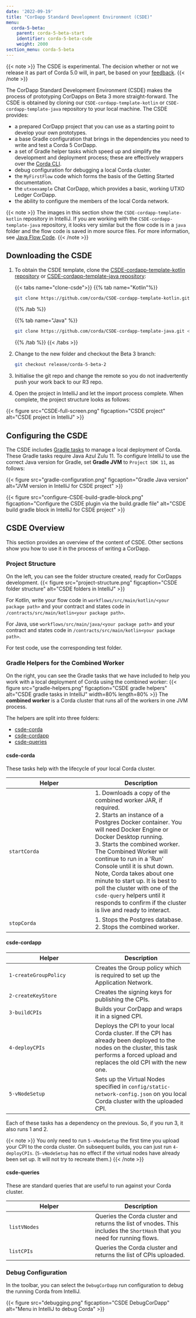 ```yaml
---
date: '2022-09-19'
title: "CorDapp Standard Development Environment (CSDE)"
menu:
  corda-5-beta:
    parent: corda-5-beta-start
    identifier: corda-5-beta-csde
    weight: 2000
section_menu: corda-5-beta
---
```

{{< note >}}
The CSDE is experimental. The decision whether or not we release it as part of Corda 5.0 will, in part, be based on your [feedback](https://developer.r3.com/forums/forum/corda-5-developer-preview/).
{{< /note >}}

The CorDapp Standard Development Environment (CSDE) makes the process of prototyping CorDapps on Beta 3 more straight-forward.
The CSDE is obtained by cloning our `CSDE-cordapp-template-kotlin` or `CSDE-cordapp-template-java` repository to your local machine. The CSDE provides:
* a prepared CorDapp project that you can use as a starting point to develop your own prototypes.
* a base Gradle configuration that brings in the dependencies you need to write and test a Corda 5 CorDapp.
* a set of Gradle helper tasks which speed up and simplify the development and deployment process; these are effectively wrappers over the [Corda CLI](../installing-corda-cli.html).
* debug configuration for debugging a local Corda cluster.
* the `MyFirstFlow` code which forms the basis of the Getting Started documentation.
* the `utxoexample` Chat CorDapp, which provides a basic, working UTXO Ledger CorDapp.
* the ability to configure the members of the local Corda network.

{{< note >}}
The images in this section show the `CSDE-cordapp-template-kotlin` repository in IntelliJ. If you are working with the `CSDE-cordapp-template-java` repository, it looks very similar but the flow code is in a `java` folder and the flow code is saved in more source files. For more information, see [Java Flow Code](../first-flow/code-java.html).
{{< /note >}}

## Downloading the CSDE

1. To obtain the CSDE template, clone the [CSDE-cordapp-template-kotlin repository](https://github.com/corda/CSDE-cordapp-template-kotlin) or [CSDE-cordapp-template-java repository](https://github.com/corda/CSDE-cordapp-template-java):

   {{< tabs name="clone-csde">}}
   {{% tab name="Kotlin"%}}
   ```sh
   git clone https://github.com/corda/CSDE-cordapp-template-kotlin.git <local-folder>
   ```
   {{% /tab %}}

   {{% tab name="Java" %}}
   ```sh
   git clone https://github.com/corda/CSDE-cordapp-template-java.git <local-folder>
   ```
   {{% /tab %}}
   {{< /tabs >}}

2. Change to the new folder and checkout the Beta 3 branch:

   ```sh
   git checkout release/corda-5-beta-2
   ```

3. Initialise the git repo and change the remote so you do not inadvertently push your work back to our R3 repo.

3. Open the project in IntelliJ and let the import process complete.
  When complete, the project structure looks as follows:

  {{< figure src="CSDE-full-screen.png" figcaption="CSDE project" alt="CSDE project in IntelliJ" >}}


## Configuring the CSDE

The CSDE includes [Gradle tasks](#gradle-helpers-for-the-combined-worker) to manage a local deployment of Corda. These Gradle tasks require Java Azul Zulu 11. To configure IntelliJ to use the correct Java version for Gradle, set **Gradle JVM** to `Project SDK 11`, as follows:

{{< figure src="gradle-configuration.png" figcaption="Gradle Java version" alt="JVM version in IntelliJ for CSDE project" >}}

{{< figure src="configure-CSDE-build-gradle-block.png" figcaption="Configure the CSDE plugin via the build.gradle file" alt="CSDE build gradle block in IntelliJ for CSDE project" >}}

## CSDE Overview

This section provides an overview of the content of CSDE. Other sections show you how to use it in the process of writing a CorDapp.

### Project Structure

On the left, you can see the folder structure created, ready for CorDapps development.
 {{< figure src="project-structure.png" figcaption="CSDE folder structure" alt="CSDE folders in IntelliJ" >}}

For Kotlin, write your flow code in `workflows/src/main/kotlin/<your package path>` and your contract and states code in `/contracts/src/main/kotlin<your package path>`.

For Java, use `workflows/src/main/java/<your package path>` and your contract and states code in `/contracts/src/main/kotlin<your package path>`.

For test code, use the corresponding test folder.
### Gradle Helpers for the Combined Worker

On the right, you can see the Gradle tasks that we have included to help you work with a local deployment of Corda using the combined worker:
{{< figure src="gradle-helpers.png" figcaption="CSDE gradle helpers" alt="CSDE gradle tasks in IntelliJ" width=80% length=80% >}}
The **combined worker** is a Corda cluster that runs all of the workers in one JVM process.

The helpers are split into three folders:
* [csde-corda](#csde-corda)
* [csde-cordapp](#csde-cordapp)
* [csde-queries](#csde-queries)

#### csde-corda

These tasks help with the lifecycle of your local Corda cluster.

| <div style="width:220px">Helper   </div> | Description                                                                                                                                                                                                                                                                                                                                                                                                                                                                                                                                                                                     |
| ---------------------------------------- |-------------------------------------------------------------------------------------------------------------------------------------------------------------------------------------------------------------------------------------------------------------------------------------------------------------------------------------------------------------------------------------------------------------------------------------------------------------------------------------------------------------------------------------------------------------------------------------------------|
| `startCorda`                             | 1. Downloads a copy of the combined worker JAR, if required. <br> 2. Starts an instance of a Postgres Docker container. You will need Docker Engine or Docker Desktop running.<br> 3. Starts the combined worker. The Combined Worker will continue to run in a 'Run' Console until it is shut down. <br> Note, Corda takes about one minute to start up. It is best to poll the cluster with one of the `csde-query` helpers until it responds to confirm if the cluster is live and ready to interact. |
| `stopCorda`                              | 1. Stops the Postgres database. <br> 2. Stops the combined worker.        |

#### csde-cordapp

| <div style="width:220px">Helper</div> | Description                                                                                                                                                                             |
|---------------------------------------|-----------------------------------------------------------------------------------------------------------------------------------------------------------------------------------------|
| `1-createGroupPolicy`                 | Creates the Group policy which is required to set up the Application Network.                                                                                                           |
| `2-createKeyStore`                    | Creates the signing keys for publishing the CPIs.                                                                                                                                       |
| `3-buildCPIs`                         | Builds your CorDapp and wraps it in a signed CPI.                                                                                                                                       |
| `4-deployCPIs`                        | Deploys the CPI to your local Corda cluster. If the CPI has already been deployed to the nodes on the cluster, this task performs a forced upload and replaces the old CPI with the new one. |
| `5-vNodeSetup`                        | Sets up the Virtual Nodes specified in `config/static-network-config.json` on you local Corda cluster with the uploaded CPI.                                                            |

Each of these tasks has a dependency on the previous. So, if you run 3, it also runs 1 and 2.

{{< note >}}
You only need to run `5-vNodeSetup` the first time you upload your CPI to the corda cluster. On subsequent builds, you can just run `4-deployCPIs`. (`5-vNodeSetup` has no effect if the virtual nodes have already been set up. It will not try to recreate them.)
{{< /note >}}

#### csde-queries

These are standard queries that are useful to run against your Corda cluster.

| <div style="width:220px">Helper</div> | Description                                                                                                               |
| ------------------------------------- | ------------------------------------------------------------------------------------------------------------------------- |
| `listVNodes`                          | Queries the Corda cluster and returns the list of vnodes. This includes the `ShortHash` that you  need for running flows. |
| `listCPIs`                          | Queries the Corda cluster and returns the list of CPIs uploaded. |

### Debug Configuration
In the toolbar, you can select the `DebugCorDapp` run configuration to debug the running Corda from IntelliJ.

{{< figure src="debugging.png" figcaption="CSDE DebugCorDapp" alt="Menu in IntelliJ to debug Corda" >}}
